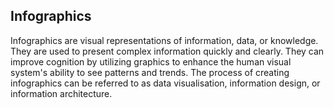## Infographics

Infographics are visual representations of information, data, or knowledge. They are used to present complex information quickly and clearly. They can improve cognition by utilizing graphics to enhance the human visual system's ability to see patterns and trends. The process of creating infographics can be referred to as data visualisation, information design, or information architecture.

<!-- TODO: write ~1000 words -->

<!-- TODO: add 5 activities -->
